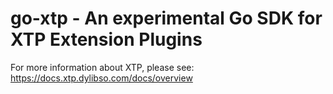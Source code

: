 # go-xtp - An experimental Go SDK for XTP Extension Plugins

For more information about XTP, please see:
https://docs.xtp.dylibso.com/docs/overview
